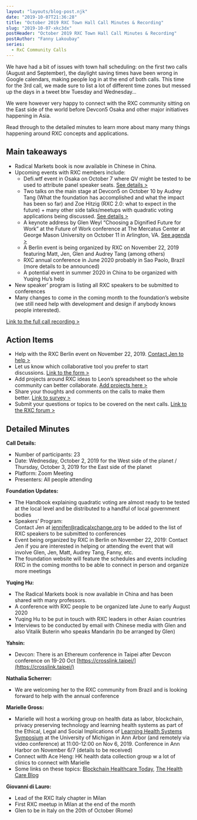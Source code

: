 ```yaml
---
layout: "layouts/blog-post.njk"
date: "2019-10-07T21:36:28"
title: "October 2019 RXC Town Hall Call Minutes & Recording"
slug: "2019-10-07-xkc3dx"
postHeader: "October 2019 RXC Town Hall Call Minutes & Recording"
postAuthor: "Fanny Lakoubay"
series:
  - RxC Community Calls
---
```


We have had a bit of issues with town hall scheduling: on the first two calls (August and September), the daylight saving times have been wrong in Google calendars, making people log in at the end of both calls. This time for the 3rd call, we made sure to list a lot of different time zones but messed up the days in a tweet btw Tuesday and Wednesday…

We were however very happy to connect with the RXC community sitting on the East side of the world before Devcon5 Osaka and other major initiatives happening in Asia.

Read through to the detailed minutes to learn more about many many things happening around RXC concepts and applications.

## Main takeaways

- Radical Markets book is now available in Chinese in China.
- Upcoming events with RXC members include:
  - Defi.wtf event in Osaka on October 7 where QV might be tested to be used to attribute panel speaker seats. [See details >](https://www.defi.wtf/)
  - Two talks on the main stage at Devcon5 on October 10 by Audrey Tang (What the foundation has accomplished and what the impact has been so far) and Zoe Hitzig (RXC 2.0: what to expect in the future) + many other side talks/meetups with quadratic voting applications being discussed. [See details >](https://www.devcon.org/agenda)
  - A keynote address by Glen Weyl “Choosing a Dignified Future for Work” at the Future of Work conference at The Mercatus Center at George Mason University on October 11 in Arlington, VA. [See agenda >](https://www.mercatus.org/future-work)
  - A Berlin event is being organized by RXC on November 22, 2019 featuring Matt, Jen, Glen and Audrey Tang (among others)
  - RXC annual conference in June 2020 probably in Sao Paolo, Brazil (more details to be announced)
  - A potential event in summer 2020 in China to be organized with Yuqing Hu’s help
- New speaker’ program is listing all RXC speakers to be submitted to conferences
- Many changes to come in the coming month to the foundation’s website (we still need help with development and design if anybody knows people interested).

[Link to the full call recording >](https://drive.google.com/open?id=1V87TBheCmnasb4lSTokFyxrpiDwJpZkL)

## Action Items

- Help with the RXC Berlin event on November 22, 2019. [Contact Jen to help >](mailto:jennifer@radicalxchange.org)
- Let us know which collaborative tool you prefer to start discussions. [Link to the form >](https://forms.gle/QmM68eGMrsWniXpZ8)
- Add projects around RXC ideas to Leon’s spreadsheet so the whole community can better collaborate. [Add projects here >](https://docs.google.com/spreadsheets/d/1WCw-wFetf0GpqN7auvbyRL5JTseMUgp0W32cPPn6_2A/edit?ts=5d8cd514#gid=0)
- Share your thoughts and comments on the calls to make them better. [Link to survey >](https://forms.gle/i5iVB1s3TeNuVSVu8)
- Submit your questions or topics to be covered on the next calls. [Link to the RXC forum >](https://forum.radicalxchange.org/t/submit-your-questions-to-the-next-town-hall-call/206)

## Detailed Minutes

**Call Details:**

- Number of participants: 23
- Date: Wednesday, October 2, 2019 for the West side of the planet / Thursday, October 3, 2019 for the East side of the planet
- Platform: Zoom Meeting
- Presenters: All people attending

**Foundation Updates:**

- The Handbook explaining quadratic voting are almost ready to be tested at the local level and be distributed to a handful of local government bodies
- Speakers’ Program:  
  Contact Jen at [jennifer@radicalxchange.org](mailto:jennifer@radicalxchange.org) to be added to the list of RXC speakers to be submitted to conferences
- Event being organized by RXC in Berlin on November 22, 2019: Contact Jen if you are interested in helping or attending the event that will involve Glen, Jen, Matt, Audrey Tang, Fanny, etc.
- The foundation website will feature the schedules and events including RXC in the coming months to be able to connect in person and organize more meetings

**Yuqing Hu:**

- The Radical Markets book is now available in China and has been shared with many professors.
- A conference with RXC people to be organized late June to early August 2020
- Yuqing Hu to be put in touch with RXC leaders in other Asian countries
- Interviews to be conducted by email with Chinese media with Glen and also Vitalik Buterin who speaks Mandarin (to be arranged by Glen)

**Yahsin:**

- Devcon: There is an Ethereum conference in Taipei after Devcon conference on 19-20 Oct [https://crosslink.taipei/](https://crosslink.taipei/)

**Nathalia Scherrer:**

- We are welcoming her to the RXC community from Brazil and is looking forward to help with the annual conference

**Marielle Gross:**

- Marielle will host a working group on health data as labor, blockchain, privacy preserving technology and learning health systems as part of the Ethical, Legal and Social Implications of [Learning Health Systems Symposium](https://elsilhs.org/) at the University of Michigan in Ann Arbor (and remotely via video conference) at 11:00-12:00 on Nov 6, 2019. Conference in Ann Harbor on November 6/7 (details to be received)
- Connect with Ace Heng: HK health data collection group w a lot of clinics to connect with Marielle
- Some links on these topics: [Blockchain Healthcare Today](https://blockchainhealthcaretoday.com/index.php/journal/article/view/113), [The Health Care Blog](https://thehealthcareblog.com/blog/2019/09/09/thinking-oat-of-the-box-technology-to-resolve-the-goldilocks-data-dilemma/)

**Giovanni di Lauro:**

- Lead of the RXC Italy chapter in Milan
- First RXC meetup in Milan at the end of the month
- Glen to be in Italy on the 20th of October (Rome)
